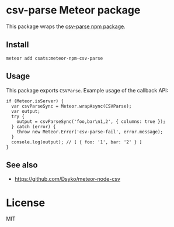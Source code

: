# csv-parse Meteor package

This package wraps the [csv-parse npm package](http://csv.adaltas.com/parse/).

## Install

    meteor add csats:meteor-npm-csv-parse

## Usage

This package exports `CSVParse`. Example usage of the callback API:

    if (Meteor.isServer) {
      var csvParseSync = Meteor.wrapAsync(CSVParse);
      var output;
      try {
        output = csvParseSync('foo,bar\n1,2', { columns: true });
      } catch (error) {
        throw new Meteor.Error('csv-parse-fail', error.message);
      }
      console.log(output); // [ { foo: '1', bar: '2' } ]
    }

## See also

* <https://github.com/Dsyko/meteor-node-csv>

# License

MIT
